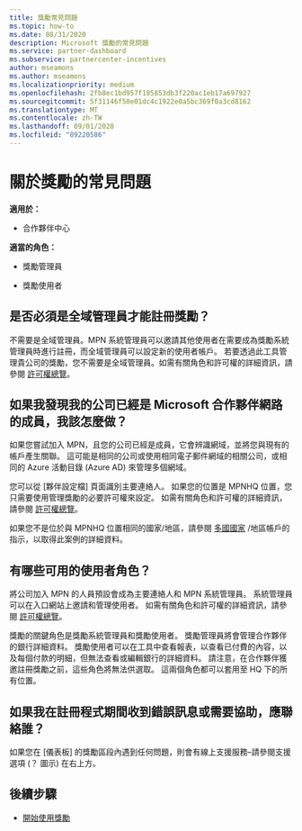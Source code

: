 ```yaml
---
title: 獎勵常見問題
ms.topic: how-to
ms.date: 08/31/2020
description: Microsoft 獎勵的常見問題
ms.service: partner-dashboard
ms.subservice: partnercenter-incentives
author: mseamons
ms.author: mseamons
ms.localizationpriority: medium
ms.openlocfilehash: 2fb8ec1bd957f185853db3f220ac1eb17a697927
ms.sourcegitcommit: 5f31146f50e01dc4c1922e0a5bc369f0a3cd8162
ms.translationtype: MT
ms.contentlocale: zh-TW
ms.lasthandoff: 09/01/2020
ms.locfileid: "89220586"
---
```

# <a name="frequently-asked-questions-on-incentives"></a>關於獎勵的常見問題

**適用於：**

- 合作夥伴中心

**適當的角色：**

- 獎勵管理員

- 獎勵使用者

## <a name="do-i-need-to-be-the-global-admin-to-enroll-in-incentives"></a>是否必須是全域管理員才能註冊獎勵？

不需要是全域管理員。MPN 系統管理員可以邀請其他使用者在需要成為獎勵系統管理員時進行註冊，而全域管理員可以設定新的使用者帳戶。 若要透過此工具管理貴公司的獎勵，您不需要是全域管理員。如需有關角色和許可權的詳細資訊，請參閱 [許可權總覽](permissions-overview.md)。

## <a name="what-do-i-need-to-do-if-i-find-my-company-is-already-a-member-of-the-microsoft-partner-network"></a>如果我發現我的公司已經是 Microsoft 合作夥伴網路的成員，我該怎麼做？

如果您嘗試加入 MPN，且您的公司已經是成員，它會辨識網域，並將您與現有的帳戶產生關聯。 這可能是相同的公司或使用相同電子郵件網域的相關公司，或相同的 Azure 活動目錄 (Azure AD) 來管理多個網域。

您可以從 [夥伴設定檔] 頁面識別主要連絡人。 如果您的位置是 MPNHQ 位置，您只需要使用管理獎勵的必要許可權來設定。 如需有關角色和許可權的詳細資訊，請參閱 [許可權總覽](permissions-overview.md)。

如果您不是位於與 MPNHQ 位置相同的國家/地區，請參閱 [多國國家](https://support.microsoft.com/help/4515619/special-considerations-for-multi-national-partners-joining-the-microso) /地區帳戶的指示，以取得此案例的詳細資料。

## <a name="what-user-roles-are-available"></a>有哪些可用的使用者角色？

將公司加入 MPN 的人員預設會成為主要連絡人和 MPN 系統管理員。 系統管理員可以在入口網站上邀請和管理使用者。 如需有關角色和許可權的詳細資訊，請參閱 [許可權總覽](permissions-overview.md)。

獎勵的關鍵角色是獎勵系統管理員和獎勵使用者。 獎勵管理員將會管理合作夥伴的銀行詳細資料。 獎勵使用者可以在工具中查看報表，以查看已付費的內容，以及每個付款的明細，但無法查看或編輯銀行的詳細資料。 請注意，在合作夥伴獲邀註冊獎勵之前，這些角色將無法供選取。 這兩個角色都可以套用至 HQ 下的所有位置。

## <a name="who-should-i-contact-if-i-get-an-error-message-or-need-help-during-the-enrollment-process"></a>如果我在註冊程式期間收到錯誤訊息或需要協助，應聯絡誰？

如果您在 [儀表板] 的獎勵區段內遇到任何問題，則會有線上支援服務–請參閱支援選項 (？ 圖示) 在右上方。

## <a name="next-steps"></a>後續步驟

- [開始使用獎勵](incentives-get-started-intro.md)
